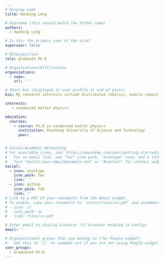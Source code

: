 ```yaml
---
# Display name
title: Hanbing Leng

# Username (this should match the folder name)
authors:
  - Hanbing Leng

# Is this the primary user of the site?
superuser: false

# Role/position
role: graduate Ph.D

# Organizations/Affiliations
organizations:
  - name: 
    url: ''

# Short bio (displayed in user profile at end of posts)
bio: My research interests include distributed robotics, mobile computing and programmable matter.

interests:
   - condensed matter physics

education:
  courses:
    - course: Ph.D in condensed matter physics
      institution: Huazhong University of Science and Technology
      year: 


# Social/Academic Networking
# For available icons, see: https://wowchemy.com/docs/getting-started/page-builder/#icons
#   For an email link, use "fas" icon pack, "envelope" icon, and a link in the
#   form "mailto:your-email@example.com" or "#contact" for contact widget.
social:
  - icon: envelope
    icon_pack: fas
    link: ''
  - icon: github
    icon_pack: fab
    link: ''
# Link to a PDF of your resume/CV from the About widget.
# To enable, copy your resume/CV to `static/files/cv.pdf` and uncomment the lines below.
# - icon: cv
#   icon_pack: ai
#   link: files/cv.pdf

# Enter email to display Gravatar (if Gravatar enabled in Config)
email: ''

# Organizational groups that you belong to (for People widget)
#   Set this to `[]` or comment out if you are not using People widget.
user_groups:
  - Graduated Ph.D
---
```

